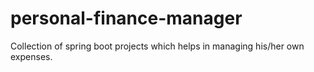 # personal-finance-manager
Collection of spring boot projects which helps in managing his/her own expenses.

